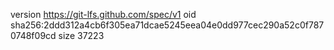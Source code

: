 version https://git-lfs.github.com/spec/v1
oid sha256:2ddd312a4cb6f305ea71dcae5245eea04e0dd977cec290a52c0f7870748f09cd
size 37223

